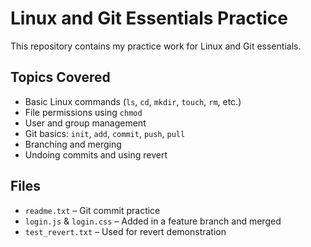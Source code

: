 # Linux and Git Essentials Practice

This repository contains my practice work for Linux and Git essentials.

## Topics Covered

- Basic Linux commands (`ls`, `cd`, `mkdir`, `touch`, `rm`, etc.)
- File permissions using `chmod`
- User and group management
- Git basics: `init`, `add`, `commit`, `push`, `pull`
- Branching and merging
- Undoing commits and using revert

## Files

- `readme.txt` – Git commit practice
- `login.js` & `login.css` – Added in a feature branch and merged
- `test_revert.txt` – Used for revert demonstration

